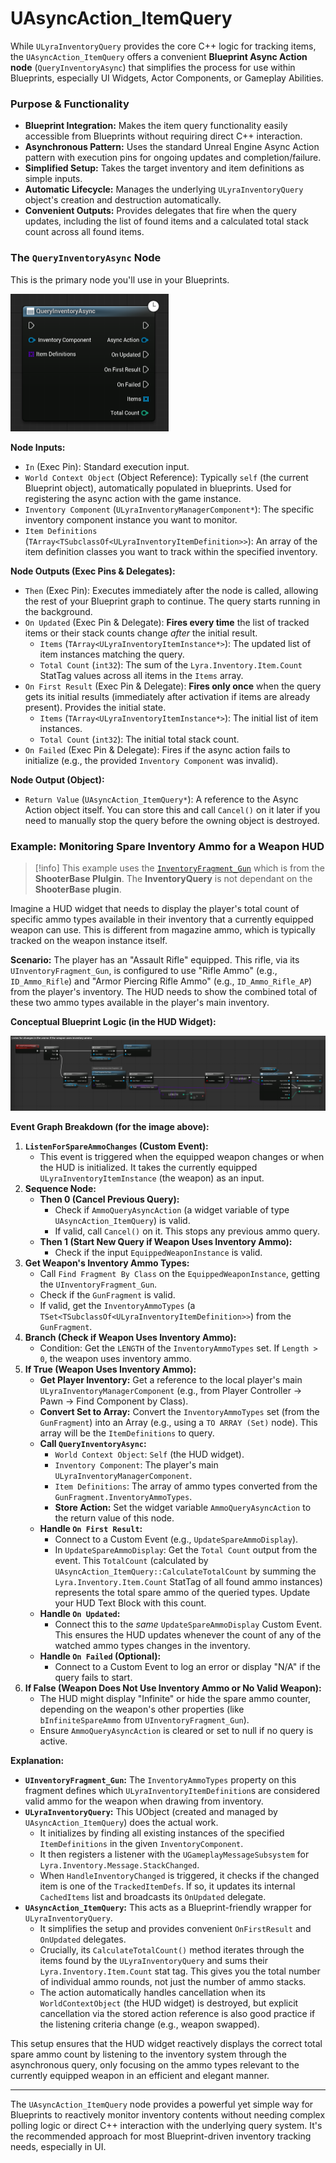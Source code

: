 # UAsyncAction_ItemQuery

While `ULyraInventoryQuery` provides the core C++ logic for tracking items, the `UAsyncAction_ItemQuery` offers a convenient **Blueprint Async Action node** (`QueryInventoryAsync`) that simplifies the process for use within Blueprints, especially UI Widgets, Actor Components, or Gameplay Abilities.

### Purpose & Functionality

* **Blueprint Integration:** Makes the item query functionality easily accessible from Blueprints without requiring direct C++ interaction.
* **Asynchronous Pattern:** Uses the standard Unreal Engine Async Action pattern with execution pins for ongoing updates and completion/failure.
* **Simplified Setup:** Takes the target inventory and item definitions as simple inputs.
* **Automatic Lifecycle:** Manages the underlying `ULyraInventoryQuery` object's creation and destruction automatically.
* **Convenient Outputs:** Provides delegates that fire when the query updates, including the list of found items and a calculated total stack count across all found items.

### The `QueryInventoryAsync` Node

This is the primary node you'll use in your Blueprints.

<img src=".gitbook/assets/image (66).png" alt="" width="253" title="">

**Node Inputs:**

* `In` (Exec Pin): Standard execution input.
* `World Context Object` (Object Reference): Typically `self` (the current Blueprint object), automatically populated in blueprints. Used for registering the async action with the game instance.
* `Inventory Component` (`ULyraInventoryManagerComponent*`): The specific inventory component instance you want to monitor.
* `Item Definitions` (`TArray<TSubclassOf<ULyraInventoryItemDefinition>>`): An array of the item definition classes you want to track within the specified inventory.

**Node Outputs (Exec Pins & Delegates):**

* `Then` (Exec Pin): Executes immediately after the node is called, allowing the rest of your Blueprint graph to continue. The query starts running in the background.
* `On Updated` (Exec Pin & Delegate): **Fires every time** the list of tracked items or their stack counts change _after_ the initial result.
  * `Items` (`TArray<ULyraInventoryItemInstance*>`): The updated list of item instances matching the query.
  * `Total Count` (`int32`): The sum of the `Lyra.Inventory.Item.Count` StatTag values across all items in the `Items` array.
* `On First Result` (Exec Pin & Delegate): **Fires only once** when the query gets its initial results (immediately after activation if items are already present). Provides the initial state.
  * `Items` (`TArray<ULyraInventoryItemInstance*>`): The initial list of item instances.
  * `Total Count` (`int32`): The initial total stack count.
* `On Failed` (Exec Pin & Delegate): Fires if the async action fails to initialize (e.g., the provided `Inventory Component` was invalid).

**Node Output (Object):**

* `Return Value` (`UAsyncAction_ItemQuery*`): A reference to the Async Action object itself. You can store this and call `Cancel()` on it later if you need to manually stop the query before the owning object is destroyed.

### Example: Monitoring Spare Inventory Ammo for a Weapon HUD

> [!info]
> This example uses the [`InventoryFragment_Gun`](../../../core-modules/shooter-base/weapons/gun-fragment/) which is from the **ShooterBase Plulgin**. The **InventoryQuery** is not dependant on the **ShooterBase plugin**.

Imagine a HUD widget that needs to display the player's total count of specific ammo types available in their inventory that a currently equipped weapon can use. This is different from magazine ammo, which is typically tracked on the weapon instance itself.

**Scenario:** The player has an "Assault Rifle" equipped. This rifle, via its `UInventoryFragment_Gun`, is configured to use "Rifle Ammo" (e.g., `ID_Ammo_Rifle`) and "Armor Piercing Rifle Ammo" (e.g., `ID_Ammo_Rifle_AP`) from the player's inventory. The HUD needs to show the combined total of these two ammo types available in the player's main inventory.

**Conceptual Blueprint Logic (in the HUD Widget):**

<img src=".gitbook/assets/image (69).png" alt="" title="Blueprint graph showing ListenForSpareAmmoChanges event, setting up and using QueryInventoryAsyn">

**Event Graph Breakdown (for the image above):**

1. **`ListenForSpareAmmoChanges` (Custom Event):**
   * This event is triggered when the equipped weapon changes or when the HUD is initialized. It takes the currently equipped `ULyraInventoryItemInstance` (the weapon) as an input.
2. **Sequence Node:**
   * **Then 0 (Cancel Previous Query):**
     * Check if `AmmoQueryAsyncAction` (a widget variable of type `UAsyncAction_ItemQuery`) is valid.
     * If valid, call `Cancel()` on it. This stops any previous ammo query.
   * **Then 1 (Start New Query if Weapon Uses Inventory Ammo):**
     * Check if the input `EquippedWeaponInstance` is valid.
3. **Get Weapon's Inventory Ammo Types:**
   * Call `Find Fragment By Class` on the `EquippedWeaponInstance`, getting the `UInventoryFragment_Gun`.
   * Check if the `GunFragment` is valid.
   * If valid, get the `InventoryAmmoTypes` (a `TSet<TSubclassOf<ULyraInventoryItemDefinition>>`) from the `GunFragment`.
4. **Branch (Check if Weapon Uses Inventory Ammo):**
   * Condition: Get the `LENGTH` of the `InventoryAmmoTypes` set. If `Length > 0`, the weapon uses inventory ammo.
5. **If True (Weapon Uses Inventory Ammo):**
   * **Get Player Inventory:** Get a reference to the local player's main `ULyraInventoryManagerComponent` (e.g., from Player Controller -> Pawn -> Find Component by Class).
   * **Convert Set to Array:** Convert the `InventoryAmmoTypes` set (from the `GunFragment`) into an Array (e.g., using a `TO ARRAY (Set)` node). This array will be the `ItemDefinitions` to query.
   * **Call `QueryInventoryAsync`:**
     * `World Context Object`: `Self` (the HUD widget).
     * `Inventory Component`: The player's main `ULyraInventoryManagerComponent`.
     * `Item Definitions`: The array of ammo types converted from the `GunFragment.InventoryAmmoTypes`.
     * **Store Action:** Set the widget variable `AmmoQueryAsyncAction` to the return value of this node.
   * **Handle `On First Result`:**
     * Connect to a Custom Event (e.g., `UpdateSpareAmmoDisplay`).
     * In `UpdateSpareAmmoDisplay`: Get the `Total Count` output from the event. This `TotalCount` (calculated by `UAsyncAction_ItemQuery::CalculateTotalCount` by summing the `Lyra.Inventory.Item.Count` StatTag of all found ammo instances) represents the total spare ammo of the queried types. Update your HUD Text Block with this count.
   * **Handle `On Updated`:**
     * Connect this to the _same_ `UpdateSpareAmmoDisplay` Custom Event. This ensures the HUD updates whenever the count of any of the watched ammo types changes in the inventory.
   * **Handle `On Failed` (Optional):**
     * Connect to a Custom Event to log an error or display "N/A" if the query fails to start.
6. **If False (Weapon Does Not Use Inventory Ammo or No Valid Weapon):**
   * The HUD might display "Infinite" or hide the spare ammo counter, depending on the weapon's other properties (like `bInfiniteSpareAmmo` from `UInventoryFragment_Gun`).
   * Ensure `AmmoQueryAsyncAction` is cleared or set to null if no query is active.

**Explanation:**

* **`UInventoryFragment_Gun`:** The `InventoryAmmoTypes` property on this fragment defines which `ULyraInventoryItemDefinition`s are considered valid ammo for the weapon when drawing from inventory.
* **`ULyraInventoryQuery`:** This UObject (created and managed by `UAsyncAction_ItemQuery`) does the actual work.
  * It initializes by finding all existing instances of the specified `ItemDefinitions` in the given `InventoryComponent`.
  * It then registers a listener with the `UGameplayMessageSubsystem` for `Lyra.Inventory.Message.StackChanged`.
  * When `HandleInventoryChanged` is triggered, it checks if the changed item is one of the `TrackedItemDefs`. If so, it updates its internal `CachedItems` list and broadcasts its `OnUpdated` delegate.
* **`UAsyncAction_ItemQuery`:** This acts as a Blueprint-friendly wrapper for `ULyraInventoryQuery`.
  * It simplifies the setup and provides convenient `OnFirstResult` and `OnUpdated` delegates.
  * Crucially, its `CalculateTotalCount()` method iterates through the items found by the `ULyraInventoryQuery` and sums their `Lyra.Inventory.Item.Count` stat tag. This gives you the total number of individual ammo rounds, not just the number of ammo stacks.
  * The action automatically handles cancellation when its `WorldContextObject` (the HUD widget) is destroyed, but explicit cancellation via the stored action reference is also good practice if the listening criteria change (e.g., weapon swapped).

This setup ensures that the HUD widget reactively displays the correct total spare ammo count by listening to the inventory system through the asynchronous query, only focusing on the ammo types relevant to the currently equipped weapon in an efficient and elegant manner.

***

The `UAsyncAction_ItemQuery` node provides a powerful yet simple way for Blueprints to reactively monitor inventory contents without needing complex polling logic or direct C++ interaction with the underlying query system. It's the recommended approach for most Blueprint-driven inventory tracking needs, especially in UI.
